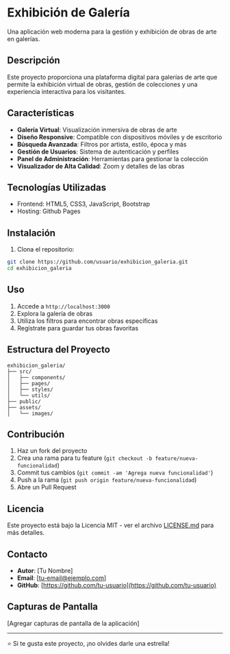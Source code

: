 # Exhibición de Galería

Una aplicación web moderna para la gestión y exhibición de obras de arte en galerías.

## Descripción

Este proyecto proporciona una plataforma digital para galerías de arte que permite la exhibición virtual de obras, gestión de colecciones y una experiencia interactiva para los visitantes.

## Características

-  **Galería Virtual**: Visualización inmersiva de obras de arte
-  **Diseño Responsive**: Compatible con dispositivos móviles y de escritorio
-  **Búsqueda Avanzada**: Filtros por artista, estilo, época y más
-  **Gestión de Usuarios**: Sistema de autenticación y perfiles
-  **Panel de Administración**: Herramientas para gestionar la colección
-  **Visualizador de Alta Calidad**: Zoom y detalles de las obras

## Tecnologías Utilizadas

- Frontend: HTML5, CSS3, JavaScript, Bootstrap
- Hosting: Github Pages

## Instalación

1. Clona el repositorio:
```bash
git clone https://github.com/usuario/exhibicion_galeria.git
cd exhibicion_galeria
```

## Uso

1. Accede a `http://localhost:3000`
2. Explora la galería de obras
3. Utiliza los filtros para encontrar obras específicas
4. Regístrate para guardar tus obras favoritas

## Estructura del Proyecto

```
exhibicion_galeria/
├── src/
│   ├── components/
│   ├── pages/
│   ├── styles/
│   └── utils/
├── public/
├── assets/
│   └── images/
```

## Contribución

1. Haz un fork del proyecto
2. Crea una rama para tu feature (`git checkout -b feature/nueva-funcionalidad`)
3. Commit tus cambios (`git commit -am 'Agrega nueva funcionalidad'`)
4. Push a la rama (`git push origin feature/nueva-funcionalidad`)
5. Abre un Pull Request

## Licencia

Este proyecto está bajo la Licencia MIT - ver el archivo [LICENSE.md](LICENSE.md) para más detalles.

## Contacto

- **Autor**: [Tu Nombre]
- **Email**: [tu-email@ejemplo.com]
- **GitHub**: [https://github.com/tu-usuario](https://github.com/tu-usuario)

## Capturas de Pantalla

[Agregar capturas de pantalla de la aplicación]

---

⭐ Si te gusta este proyecto, ¡no olvides darle una estrella!